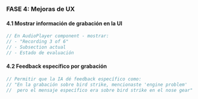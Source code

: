 ### **FASE 4: Mejoras de UX**

#### **4.1 Mostrar información de grabación en la UI**

```typescript
// En AudioPlayer component - mostrar:
// - "Recording 3 of 6"
// - Subsection actual
// - Estado de evaluación
```

#### **4.2 Feedback específico por grabación**

```typescript
// Permitir que la IA dé feedback específico como:
// "En la grabación sobre bird strike, mencionaste 'engine problem'
//  pero el mensaje específico era sobre bird strike en el nose gear"
```
